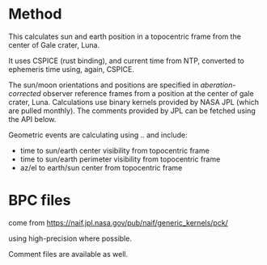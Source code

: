 # Method

This calculates sun and earth position in a topocentric frame from the center of Gale crater, Luna. 

It uses CSPICE (rust binding), and current time from NTP, converted to ephemeris time using, again, CSPICE.

The sun/moon orientations and positions are specified in *aberation-corrected* observer reference frames from a position at the center of gale crater, Luna. Calculations use binary kernels provided by NASA JPL (which are pulled monthly). The comments provided by JPL can be fetched using the API below. 

Geometric events are calculating using .. and include:

- time to sun/earth center visibility from topocentric frame
- time to sun/earth perimeter visibility from topocentric frame
- az/el to earth/sun center from topocentric frame


# BPC files

come from https://naif.jpl.nasa.gov/pub/naif/generic_kernels/pck/

using high-precision where possible. 

Comment files are available as well. 
